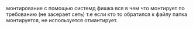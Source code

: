 монтирование с помощью системд фишка вся в чем что монтирует по требованию (не засерает сеть) т.е если кто то обратился к файлу папка монтируется, не используется отмантирует.
